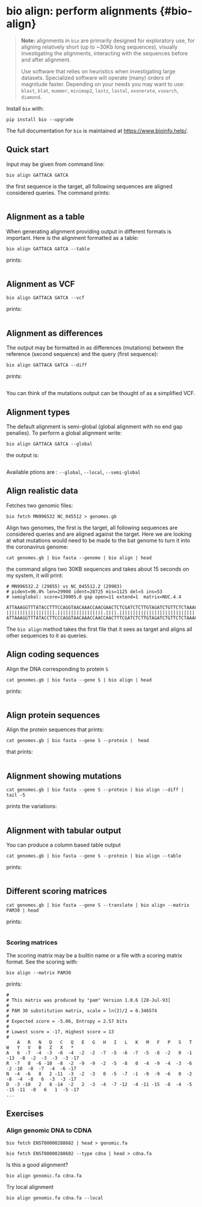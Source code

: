 # bio align: perform alignments {#bio-align}

> **Note:** alignments in `bio` are primarily designed for exploratory use, for aligning relatively short (up to ~30Kb long sequences), visually investigating the alignments, interacting with the sequences before and after alignment.
>
> Use software that relies on heuristics when investigating large datasets. Specialized software will operate (many) orders of magnitude faster. Depending on your needs you may want to use: `blast`, `blat`, `mummer`, `minimap2`, `lastz`, `lastal`, `exonerate`, `vsearch`, `diamond`.

Install `bio` with:

    pip install bio --upgrade

The full documentation for `bio` is maintained at <https://www.bioinfo.help/>.

## Quick start

Input may be given from command line:

    bio align GATTACA GATCA

the first sequence is the target, all following sequences are aligned considered queries. The command prints:

```{r, code=xfun::read_utf8('code/align1.txt'), eval=F}
```

## Alignment as a table

When generating alignment providing output in different formats is important. Here is the alignment formatted as a table:

    bio align GATTACA GATCA --table

prints:

```{r, code=xfun::read_utf8('code/align2.txt'), eval=F}
```

## Alignment as VCF

    bio align GATTACA GATCA --vcf

prints:


```{r, code=xfun::read_utf8('code/align3.txt'), eval=F}
```

## Alignment as differences

The output may be formatted in as differences (mutations) between the reference (second sequence) and the query (first sequence):

    bio align GATTACA GATCA --diff

prints:

```{r, code=xfun::read_utf8('code/align4.txt'), eval=F}
```

You can think of the mutations output can be thought of as a simplified VCF.

## Alignment types

The default alignment is semi-global (global alignment with no end gap penalies). To perform a global alignment write:

    bio align GATTACA GATCA --global

the output is:

```{r, code=xfun::read_utf8('code/align5.txt'), eval=F}
```

Available ptions are : `--global`, `--local`, `--semi-global`

## Align realistic data

Fetches two genomic files:

    bio fetch MN996532 NC_045512 > genomes.gb

Align two genomes, the first is the target, all following sequences are considered queries and are aligned against the target. Here we are looking at what mutations would need to be made to the bat genome to turn it into the coronavirus genome:

    cat genomes.gb | bio fasta --genome | bio align | head

the command aligns two 30KB sequences and takes about 15 seconds on my system, it will print:

    # MN996532.2 (29855) vs NC_045512.2 (29903)
    # pident=96.0% len=29908 ident=28725 mis=1125 del=5 ins=53
    # semiglobal: score=139005.0 gap open=11 extend=1  matrix=NUC.4.4
    
    ATTAAAGGTTTATACCTTTCCAGGTAACAAACCAACGAACTCTCGATCTCTTGTAGATCTGTTCTCTAAACGAACTTTAAA
    ||||||||||||||||||.|||||||||||||||||.||||.|||||||||||||||||||||||||||||||||||||||
    ATTAAAGGTTTATACCTTCCCAGGTAACAAACCAACCAACTTTCGATCTCTTGTAGATCTGTTCTCTAAACGAACTTTAAA

The `bio align` method takes the first file that it sees as target and aligns all other sequences to it as queries.

## Align coding sequences

Align the DNA corresponding to protein `S`

    cat genomes.gb | bio fasta --gene S | bio align | head

prints:

```{r, code=xfun::read_utf8('code/align6.txt'), eval=F}
```

## Align protein sequences

Align the protein sequences that prints:

    cat genomes.gb | bio fasta --gene S --protein |  head

that prints:

```{r, code=xfun::read_utf8('code/align7.txt'), eval=F}
```

## Alignment showing mutations

    cat genomes.gb | bio fasta --gene S --protein | bio align --diff | tail -5

prints the variations:

```{r, code=xfun::read_utf8('code/align9.txt'), eval=F}
```

## Alignment with tabular output

You can produce a column based table output

    cat genomes.gb | bio fasta --gene S --protein | bio align --table

prints:

```{r, code=xfun::read_utf8('code/align8.txt'), eval=F}
```


## Different scoring matrices

    cat genomes.gb | bio fasta --gene S --translate | bio align --matrix PAM30 | head

prints:

```{r, code=xfun::read_utf8('code/align10.txt'), eval=F}
```

### Scoring matrices

The scoring matrix may be a builtin name or a file with a scoring matrix format. See the scoring with:

    bio align --matrix PAM30

prints:

    #
    # This matrix was produced by "pam" Version 1.0.6 [28-Jul-93]
    #
    # PAM 30 substitution matrix, scale = ln(2)/2 = 0.346574
    #
    # Expected score = -5.06, Entropy = 2.57 bits
    #
    # Lowest score = -17, Highest score = 13
    #
        A   R   N   D   C   Q   E   G   H   I   L   K   M   F   P   S   T   W   Y   V   B   Z   X   *
    A   6  -7  -4  -3  -6  -4  -2  -2  -7  -5  -6  -7  -5  -8  -2   0  -1 -13  -8  -2  -3  -3  -3 -17
    R  -7   8  -6 -10  -8  -2  -9  -9  -2  -5  -8   0  -4  -9  -4  -3  -6  -2 -10  -8  -7  -4  -6 -17
    N  -4  -6   8   2 -11  -3  -2  -3   0  -5  -7  -1  -9  -9  -6   0  -2  -8  -4  -8   6  -3  -3 -17
    D  -3 -10   2   8 -14  -2   2  -3  -4  -7 -12  -4 -11 -15  -8  -4  -5 -15 -11  -8   6   1  -5 -17
    ...

## Exercises

### Align genomic DNA to CDNA

    bio fetch ENST00000288602 | head > genomic.fa

    bio fetch ENST00000288602 --type cdna | head > cdna.fa

Is this a good alignment?

    bio align genomic.fa cdna.fa

Try local alignment

    bio align genomic.fa cdna.fa --local

